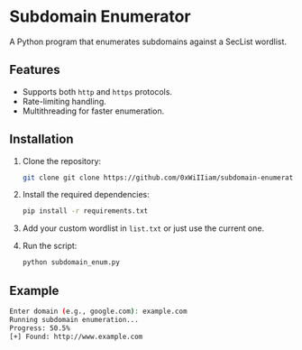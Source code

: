 # Subdomain Enumerator

A  Python program that enumerates subdomains against a SecList wordlist.

## Features
- Supports both `http` and `https` protocols.
- Rate-limiting handling.
- Multithreading for faster enumeration.

## Installation
1. Clone the repository:
    ```bash
    git clone git clone https://github.com/0xWiIIiam/subdomain-enumerator.git
    ```

2. Install the required dependencies:
    ```bash
    pip install -r requirements.txt
    ```

3. Add your custom wordlist in `list.txt` or just use the current one.

4. Run the script:
    ```bash
    python subdomain_enum.py
    ```

## Example
```bash
Enter domain (e.g., google.com): example.com
Running subdomain enumeration...
Progress: 50.5%
[+] Found: http://www.example.com
